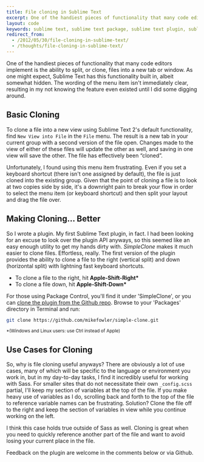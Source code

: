 ```yaml
---
title: File cloning in Sublime Text
excerpt: One of the handiest pieces of functionality that many code editors implement is the ability to split, or clone, files into a new tab or window. As one might expect, Sublime Text has this functionality built in, albeit somewhat hidden.
layout: code
keywords: sublime text, sublime text package, sublime text plugin, sublime text clone file
redirect_from:
  - /2012/05/30/file-cloning-in-sublime-text/
  - /thoughts/file-cloning-in-sublime-text/
---
```


One of the handiest pieces of functionality that many code editors implement is the ability to split, or clone, files into a new tab or window. As one might expect, Sublime Text has this functionality built in, albeit somewhat hidden. The wording of the menu item isn't immediately clear, resulting in my not knowing the feature even existed until I did some digging around.

## Basic Cloning

To clone a file into a new view using Sublime Text 2's default functionality, find `New View into File` in the `File` menu. The result is a new tab in your current group with a second version of the file open. Changes made to the view of either of these files will update the other as well, and saving in one view will save the other. The file has effectively been “cloned”.

Unfortunately, I found using this menu item frustrating. Even if you set a keyboard shortcut (there isn't one assigned by default), the file is just cloned into the existing group. Given that the point of cloning a file is to look at two copies side by side, it's a downright pain to break your flow in order to select the menu item (or keyboard shortcut) and then split your layout and drag the file over.

## Making Cloning… Better

So I wrote a plugin. My first Sublime Text plugin, in fact. I had been looking for an excuse to look over the plugin API anyways, so this seemed like an easy enough utility to get my hands dirty with. _SimpleClone_ makes it much easier to clone files. Effortless, really. The first version of the plugin provides the ability to clone a file to the right (vertical split) and down (horizontal split) with lightning fast keyboard shortcuts.

- To clone a file to the right, hit **Apple-Shift-Right\***
- To clone a file down, hit **Apple-Shift-Down\***

For those using Package Control, you'll find it under 'SimpleClone', or you can [clone the plugin from the Github repo](http://github.com/mikefowler/simple-clone). Browse to your 'Packages' directory in Terminal and run:

```bash
git clone https://github.com/mikefowler/simple-clone.git
```

<small>\*(Windows and Linux users: use Ctrl instead of Apple)</small>

## Use Cases for Cloning

So, why is file cloning useful anyways? There are obviously a lot of use cases, many of which will be specific to the language or environment you work in, but in my day-to-day tasks, I find it incredibly useful for working with Sass. For smaller sites that do not necessitate their own `_config.scss` partial, I'll keep my section of variables at the top of the file. If you make heavy use of variables as I do, scrolling back and forth to the top of the file to reference variable names can be frustrating. Solution? Clone the file off to the right and keep the section of variables in view while you continue working on the left.

I think this case holds true outside of Sass as well. Cloning is great when you need to quickly reference another part of the file and want to avoid losing your current place in the file.

Feedback on the plugin are welcome in the comments below or via Github.
